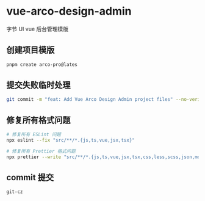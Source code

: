 # vue-arco-design-admin

字节 UI vue 后台管理模版

## 创建项目模版

```bash
pnpm create arco-pro@lates
```

## 提交失败临时处理

```bash
git commit -m "feat: Add Vue Arco Design Admin project files" --no-verify
```

## 修复所有格式问题

```bash
# 修复所有 ESLint 问题
npx eslint --fix "src/**/*.{js,ts,vue,jsx,tsx}"

# 修复所有 Prettier 格式问题
npx prettier --write "src/**/*.{js,ts,vue,jsx,tsx,css,less,scss,json,md}"
```

## commit 提交

```bash
git-cz
```
